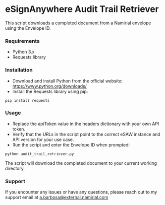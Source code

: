 # eSignAnywhere Audit Trail Retriever

This script downloads a completed document from a Namirial envelope using the Envelope ID.

### Requirements
- Python 3.x
- Requests library

### Installation
- Download and install Python from the official website: https://www.python.org/downloads/
- Install the Requests library using pip:
```
pip install requests
```

### Usage
- Replace the apiToken value in the headers dictionary with your own API token.
- Verify that the URLs in the script point to the correct eSAW instance and API version for your use case.
- Run the script and enter the Envelope ID when prompted:
```
python audit_trail_retriever.py
```
The script will download the completed document to your current working directory.

### Support
If you encounter any issues or have any questions, please reach out to my support email at a.barbosa@external.namirial.com

